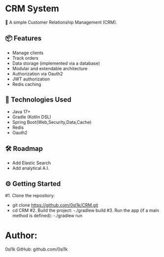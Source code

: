 # CRM System

📌 A simple Customer Relationship Management (CRM).

## 📦 Features

- Manage clients
- Track orders
- Data storage (implemented via a database)
- Modular and extendable architecture
- Authorization via Oauth2
- JWT authorization
- Redis caching

## 🚀 Technologies Used

- Java 17+
- Gradle (Kotlin DSL)
- Spring Boot(Web,Security,Data,Cache)
- Redis
- Oauth2

## 🛠️ Roadmap
- Add Elastic Search
- Add analytical A.I.

## ⚙️ Getting Started

#1. Clone the repository:
 - git clone https://github.com/0sl1k/CRM.git
 - cd CRM
#2. Build the project:
  -./gradlew build
#3. Run the app (if a main method is defined):
  -./gradlew run


# Author:
   0sl1k
   GitHub: github.com/0sl1k
